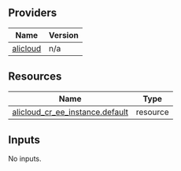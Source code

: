 <!-- BEGIN_TF_DOCS -->
## Providers

| Name | Version |
|------|---------|
| <a name="provider_alicloud"></a> [alicloud](#provider\_alicloud) | n/a |

## Resources

| Name | Type |
|------|------|
| [alicloud_cr_ee_instance.default](https://registry.terraform.io/providers/hashicorp/alicloud/latest/docs/resources/cr_ee_instance) | resource |

## Inputs

No inputs.
<!-- END_TF_DOCS -->    